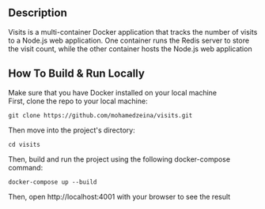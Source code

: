 ## Description
Visits is a multi-container Docker application that tracks the number of visits to a Node.js web application. One container runs the Redis server to store the visit count, while the other container hosts the Node.js web application


## How To Build & Run Locally
Make sure that you have Docker installed on your local machine   
First, clone the repo to your local machine:
```
git clone https://github.com/mohamedzeina/visits.git
```
Then move into the project's directory:
```
cd visits
```
Then, build and run the project using the following docker-compose command:
```
docker-compose up --build
```
Then, open http://localhost:4001 with your browser to see the result




